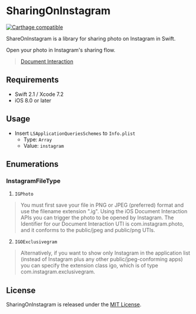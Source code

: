 # SharingOnInstagram

[![Carthage compatible](https://img.shields.io/badge/Carthage-compatible-4BC51D.svg?style=flat)](https://github.com/Carthage/Carthage)

ShareOnInstagram is a library for sharing photo on Instagram in Swift.

Open your photo in Instagram's sharing flow.
> [Document Interaction](https://www.instagram.com/developer/mobile-sharing/iphone-hooks/#document-interaction)

## Requirements

- Swift 2.1 / Xcode 7.2
- iOS 8.0 or later

## Usage

- Insert `LSApplicationQueriesSchemes` to `Info.plist`
  - Type: `Array`
  - Value: `instagram`
  
## Enumerations

### InstagramFileType

1. `IGPhoto`
> You must first save your file in PNG or JPEG (preferred) format and use the filename extension ".ig". Using the iOS Document Interaction APIs you can trigger the photo to be opened by Instagram. The Identifier for our Document Interaction UTI is com.instagram.photo, and it conforms to the public/jpeg and public/png UTIs.

2. `IGOExclusivegram`
> Alternatively, if you want to show only Instagram in the application list (instead of Instagram plus any other public/jpeg-conforming apps) you can specify the extension class igo, which is of type com.instagram.exclusivegram.

## License

SharingOnInstagram is released under the [MIT License](LICENSE).
